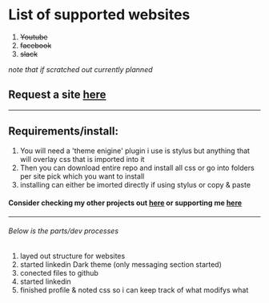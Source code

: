 # List of supported websites

1. ~~Youtube~~
2. ~~facebook~~
3. ~~slack~~

_note that if scratched out currently planned_

## Request a site [here]()

---

## Requirements/install:

1. You will need a 'theme enigine' plugin i use is stylus but anything that will overlay css that is imported into it
2. Then you can download entire repo and install all css or go into folders per site pick which you want to install
3. installing can either be imorted directly if using stylus or copy & paste

#### Consider checking my other projects out [here](https://github.com/drybonesification) or supporting me [here]()

---

###### Below is the parts/dev processes

1. layed out structure for websites
2. started linkedin Dark theme (only messaging section started)
3. conected files to github
4. started linkedin
5. finished profile & noted css so i can keep track of what modifys what

